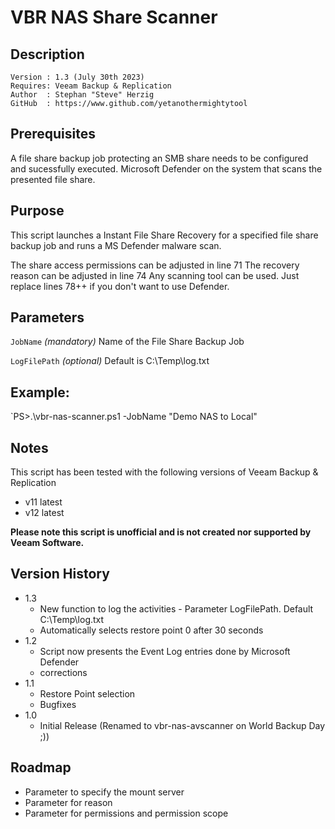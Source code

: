 # VBR NAS Share Scanner

## Description
~~~~
Version : 1.3 (July 30th 2023)
Requires: Veeam Backup & Replication
Author  : Stephan "Steve" Herzig
GitHub  : https://www.github.com/yetanothermightytool
~~~~

## Prerequisites

A file share backup job protecting an SMB share needs to be configured and sucessfully executed.
Microsoft Defender on the system that scans the presented file share. 

## Purpose

This script launches a Instant File Share Recovery for a specified file share backup job and runs a MS Defender malware scan.

The share access permissions can be adjusted in line 71
The recovery reason can be adjusted in line 74
Any scanning tool can be used. Just replace lines 78++ if you don't want to use Defender.

## Parameters
  
  `JobName`
_(mandatory)_ Name of the File Share Backup Job

 `LogFilePath`
_(optional)_ Default is C:\Temp\log.txt


## Example: 
`PS>.\vbr-nas-scanner.ps1 -JobName "Demo NAS to Local"
  
## Notes

This script has been tested with the following versions of Veeam Backup & Replication
- v11 latest
- v12 latest

**Please note this script is unofficial and is not created nor supported by Veeam Software.**

## Version History
* 1.3
    * New function to log the activities - Parameter LogFilePath. Default C:\Temp\log.txt
    * Automatically selects restore point 0 after 30 seconds
* 1.2
    * Script now presents the Event Log entries done by Microsoft Defender
    * corrections
* 1.1
    * Restore Point selection
    * Bugfixes
* 1.0
    * Initial Release (Renamed to vbr-nas-avscanner on World Backup Day ;))
	
## Roadmap
- Parameter to specify the mount server
- Parameter for reason
- Parameter for permissions and permission scope

